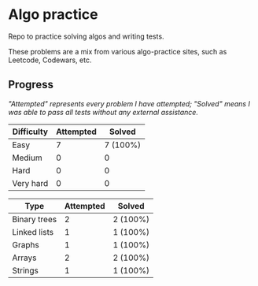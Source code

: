# Algo practice

Repo to practice solving algos and writing tests.

These problems are a mix from various algo-practice sites, such as Leetcode, Codewars, etc.

## Progress

_"Attempted" represents every problem I have attempted; "Solved" means I was able to pass all tests without any external assistance._

| Difficulty  | Attempted | Solved   |
| ----------- | --------- | -------- |
| Easy        | 7         | 7 (100%) |
| Medium      | 0         | 0        |
| Hard        | 0         | 0        |
| Very hard   | 0         | 0        |

| Type         | Attempted | Solved   |
| ------------ | --------- | -------- |
| Binary trees | 2         | 2 (100%) |
| Linked lists | 1         | 1 (100%) |
| Graphs       | 1         | 1 (100%) |
| Arrays       | 2         | 2 (100%) |
| Strings      | 1         | 1 (100%) |
